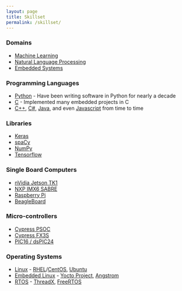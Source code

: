 ```yaml
---
layout: page
title: Skillset
permalink: /skillset/
---
```


### Domains
- [Machine Learning][ml]
- [Natural Language Processing][nlp]
- [Embedded Systems][embedded]

### Programming Languages
- [Python][python] - Have been writing software in Python for nearly a decade
- [C][c] - Implemented many embedded projects in C
- [C++][cpp], [C#][csharp], [Java][java], and even [Javascript][js] from time to time

### Libraries
- [Keras][keras]
- [spaCy][spacy]
- [NumPy][numpy]
- [Tensorflow][tensorflow]

### Single Board Computers
- [nVidia Jetson TK1][tk1]
- [NXP IMX6 SABRE][sabre]
- [Raspberry Pi][pi]
- [BeagleBoard][beagleboard]


### Micro-controllers
- [Cypress PSOC][cypress]
- [Cypress FX3S][cypress]
- [PIC16 / dsPIC24][pic]

### Operating Systems
- [Linux][linux] - [RHEL][rhel]/[CentOS][centos], [Ubuntu][ubuntu]
- [Embedded Linux][linux] - [Yocto Project][yocto], [Angstrom][angstrom]
- [RTOS][rtos] - [ThreadX][threadx], [FreeRTOS][freertos]

[python]: https://www.python.org
[c]: https://en.wikipedia.org/wiki/C_(programming_language)
[cpp]: https://isocpp.org
[csharp]: https://en.wikipedia.org/wiki/C_Sharp_(programming_language)
[java]: https://java.com/en/
[js]: https://www.javascript.com

[armchair-expert]: https://github.com/csvance/armchair-expert

[keras]: https://keras.io
[tensorflow]: https://www.tensorflow.org
[spacy]: https://spacy.io
[numpy]: http://www.numpy.org
[sqlalchemy]: http://www.sqlalchemy.org

[pi]: https://www.raspberrypi.org
[tk1]: http://www.nvidia.com/object/jetson-tk1-embedded-dev-kit.html
[sabre]: https://www.nxp.com/support/developer-resources/hardware-development-tools/sabre-development-system/sabre-platform-for-smart-devices-based-on-the-i.mx-6-series:RDIMX6SABREPLAT
[beagleboard]: https://beagleboard.org

[cypress]: http://www.cypress.com/products/microcontrollers-mcus
[pic]: http://www.microchip.com/design-centers/microcontrollers

[mysql]: https://www.mysql.com
[mariadb]: https://mariadb.com
[postgresql]: https://www.postgresql.org
[sqlite]: https://www.sqlite.org
[sqlserver]: https://www.microsoft.com/en-us/sql-server/sql-server-2016

[ec2]: https://aws.amazon.com/ec2/
[s3]: https://aws.amazon.com/s3/
[rds]: https://aws.amazon.com/rds/

[linux]: https://www.linux.org
[rhel]: https://www.redhat.com/en/technologies/linux-platforms/enterprise-linux
[ubuntu]: https://www.ubuntu.com
[centos]: https://www.centos.org
[yocto]: https://www.yoctoproject.org
[angstrom]: http://www.angstrom-distribution.org
[threadx]: https://rtos.com/solutions/threadx/
[freertos]: https://www.freertos.org
[rtos]: https://en.wikipedia.org/wiki/Real-time_operating_system


[nlp]: https://en.wikipedia.org/wiki/Natural_language_processing
[rdbms]: https://en.wikipedia.org/wiki/Relational_database_management_system
[markov-chain]: https://en.wikipedia.org/wiki/Markov_chain
[ml]: https://en.wikipedia.org/wiki/Machine_learning
[embedded]: https://en.wikipedia.org/wiki/Embedded_system

